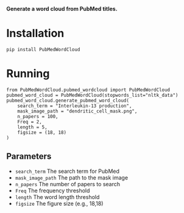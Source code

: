 **Generate a word cloud from PubMed titles.**

# Installation

```r{}
pip install PubMedWordCloud
```
# Running

```r{}
from PubMedWordCloud.pubmed_wordcloud import PubMedWordCloud
pubmed_word_cloud = PubMedWordCloud(stopwords_list="nltk_data")
pubmed_word_cloud.generate_pubmed_word_cloud(
    search_term = "Interleukin-13 production",
    mask_image_path = "dendritic_cell_mask.png",
    n_papers = 100,
    Freq = 2,
    length = 5,
    figsize = (18, 18)
)

```
## Parameters
- `search_term` The search term for PubMed
- `mask_image_path` The path to the mask image
- `n_papers` The number of papers to search
- `Freq` The frequency threshold
- `length` The word length threshold
- `figsize` The figure size (e.g., 18,18)
